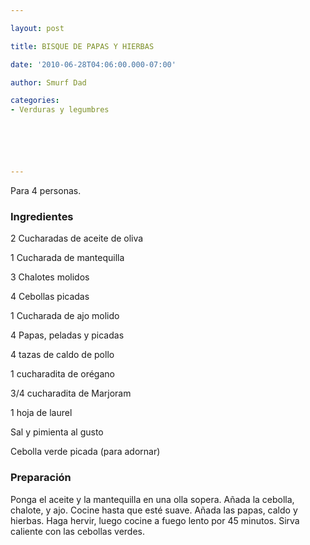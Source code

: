 ```yaml
---

layout: post

title: BISQUE DE PAPAS Y HIERBAS

date: '2010-06-28T04:06:00.000-07:00'

author: Smurf Dad

categories:
- Verduras y legumbres






---
```


Para 4 personas.

<h3>Ingredientes</h3>

2 Cucharadas de aceite de oliva

1 Cucharada de mantequilla

3 Chalotes molidos

4 Cebollas picadas

1 Cucharada de ajo molido

4 Papas, peladas y picadas

4 tazas de caldo de pollo

1 cucharadita de orégano

3/4 cucharadita de Marjoram

1 hoja de laurel

Sal y pimienta al gusto

Cebolla verde picada (para adornar)

<h3>Preparación</h3>

Ponga el aceite y la mantequilla en una olla sopera. Añada la cebolla, chalote, y ajo. Cocine hasta que esté suave. Añada las papas, caldo y hierbas. Haga hervir, luego cocine a fuego lento por 45 minutos. Sirva caliente con las cebollas verdes.